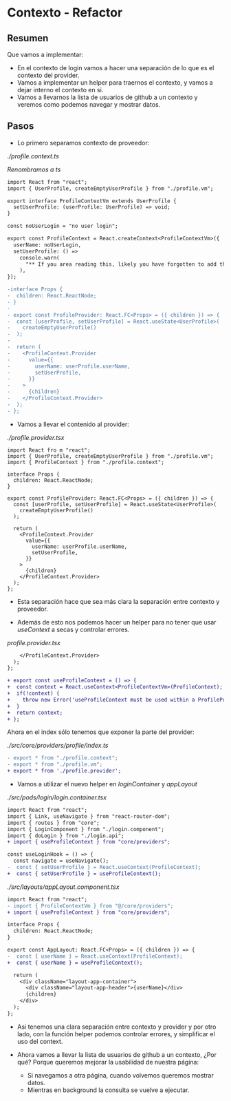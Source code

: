 # Contexto - Refactor

## Resumen

Que vamos a implementar:

- En el contexto de login vamos a hacer una separación de lo que es el contexto del provider.
- Vamos a implementar un helper para traernos el contexto, y vamos a dejar interno el contexto en si.
- Vamos a llevarnos la lista de usuarios de github a un contexto y veremos como podemos navegar y mostrar datos.

## Pasos

- Lo primero separamos contexto de proveedor:

_./profile.context.ts_

_Renombramos a ts_

```diff
import React from "react";
import { UserProfile, createEmptyUserProfile } from "./profile.vm";

export interface ProfileContextVm extends UserProfile {
  setUserProfile: (userProfile: UserProfile) => void;
}

const noUserLogin = "no user login";

export const ProfileContext = React.createContext<ProfileContextVm>({
  userName: noUserLogin,
  setUserProfile: () =>
    console.warn(
      "** If you area reading this, likely you have forgotten to add the provider on top of your app"
    ),
});

-interface Props {
-  children: React.ReactNode;
- }
-
- export const ProfileProvider: React.FC<Props> = ({ children }) => {
-  const [userProfile, setUserProfile] = React.useState<UserProfile>(
-    createEmptyUserProfile()
-  );
-
-  return (
-    <ProfileContext.Provider
-      value={{
-        userName: userProfile.userName,
-        setUserProfile,
-      }}
-    >
-      {children}
-    </ProfileContext.Provider>
-  );
- };
```

- Vamos a llevar el contenido al provider:

_./profile.provider.tsx_

```tsx
import React fro m "react";
import { UserProfile, createEmptyUserProfile } from "./profile.vm";
import { ProfileContext } from "./profile.context";

interface Props {
  children: React.ReactNode;
}

export const ProfileProvider: React.FC<Props> = ({ children }) => {
  const [userProfile, setUserProfile] = React.useState<UserProfile>(
    createEmptyUserProfile()
  );

  return (
    <ProfileContext.Provider
      value={{
        userName: userProfile.userName,
        setUserProfile,
      }}
    >
      {children}
    </ProfileContext.Provider>
  );
};
```

- Esta separación hace que sea más clara la separación entre contexto y proveedor.

- Además de esto nos podemos hacer un helper para no tener que usar _useContext_ a
  secas y controlar errores.

_profile.provider.tsx_

```diff
    </ProfileContext.Provider>
  );
};

+ export const useProfileContext = () => {
+  const context = React.useContext<ProfileContextVm>(ProfileContext);
+  if(!context) {
+    throw new Error('useProfileContext must be used within a ProfileProvider');
+  }
+  return context;
+ };
```

Ahora en el index sólo tenemos que exponer la parte del provider:

_./src/core/providers/profile/index.ts_

```diff
- export * from "./profile.context";
- export * from "./profile.vm";
+ export * from './profile.provider';
```

- Vamos a utilizar el nuevo helper en _loginContainer_ y _appLayout_

_./src/pods/login/login.container.tsx_

```diff
import React from "react";
import { Link, useNavigate } from "react-router-dom";
import { routes } from "core";
import { LoginComponent } from "./login.component";
import { doLogin } from "./login.api";
+ import { useProfileContext } from "core/providers";

const useLoginHook = () => {
  const navigate = useNavigate();
-  const { setUserProfile } = React.useContext(ProfileContext);
+  const { setUserProfile } = useProfileContext();
```

_./src/layouts/appLayout.component.tsx_

```diff
import React from "react";
- import { ProfileContextVm } from "@/core/providers";
+ import { useProfileContext } from "core/providers";

interface Props {
  children: React.ReactNode;
}

export const AppLayout: React.FC<Props> = ({ children }) => {
-  const { userName } = React.useContext(ProfileContext);
+  const { userName } = useProfileContext();

  return (
    <div className="layout-app-container">
      <div className="layout-app-header">{userName}</div>
      {children}
    </div>
  );
};
```

- Asi tenemos una clara separación entre contexto y provider y por otro lado, con la función
  helper podemos controlar errores, y simplificar el uso del context.

- Ahora vamos a llevar la lista de usuarios de github a un contexto, ¿Por qué? Porque queremos
  mejorar la usabilidad de nuestra página:
  - Si navegamos a otra página, cuando volvemos queremos mostrar datos.
  - Mientras en background la consulta se vuelve a ejecutar.
